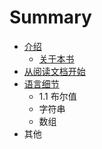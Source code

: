 # Summary

* [介绍](README.md)
   * [关于本书](about.md)
* [从阅读文档开始](chapter1.md)
* [语言细节](1_yu_yan_xi_jie.md)
   * 1.1 布尔值
   * 字符串
   * 数组
* 其他

